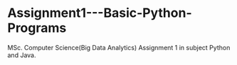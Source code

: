 # Assignment1---Basic-Python-Programs
MSc. Computer Science(Big Data Analytics) Assignment 1 in subject Python and Java.
